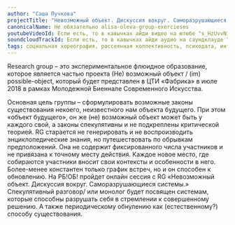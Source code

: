 ```yaml
---
author: "Саша Пучкова"
projectTitle: "Невозможный объект. Дискуссия вокруг. Саморазрушающиеся системы"
canonicalName: Не обязательно alisa-oleva-group-exercieses
youtubeVideoId: Если есть, то в кавычках айди видео на ютюбе "s_HzUvvN1Ns"
soundcloudTrackId: Если есть, то в кавычках айди аудио на саундклауде "353915180"
tags: социальная хореография, рассеянная коллективность, психодата, интимные интерфейсы, аномалии коридоров, путь стоп, спортивный интерес
---
```

Research group – это экспериментальное флюидное образование, которое является частью проекта (Не) возможный объект  / (im) possible-object, который будет представлен в ЦТИ «Фабрика» в июле 2018 в рамках Молодежной Биеннале Современного Искусства.

Основная цель группы – сформулировать возможные законы существования некоего, неизвестного нам объекта будущего.
При этом «объект будущего», он же (не) возможный объект может быть у каждого свой, а законы спекулятивны и не подкреплены критической теорией.
RG старается не генерировать и не воспроизводить энциклопедические знания,
но путешествовать по обрывкам предположений. Она не содержит фиксированного числа участников и не привязана к точному месту действия. Каждое новое место, где собираются участники вносит свои контексты и особенности в него. Более-менее константен только график встреч, но и он способен к обновлению.
На РБ!ОБ! пройдет онлайн сессия с RG «Невозможный объект. Дискуссия вокруг. Саморазрушающиеся системы.»
Спекулятивный разговор/ или монолог будет посвящен системам, которые способны разрушать себя в стремлении к совершенному решению. А также периодическому обнулению как (естественному?) способу существования.
